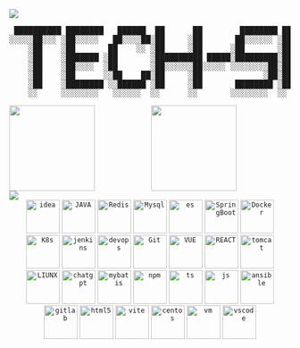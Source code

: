 <img src="https://i.imgur.com/waxVImv.png" />


<div align="center">

<pre>
 ██████████ ████████   ██████  ██      ██        ████████ ██      ██ ██     ██  ████████ ██      ██ ██     ██ ████     ██
░░░░░██░░░ ░██░░░░░   ██░░░░██░██     ░██       ██░░░░░░ ░██     ░██░██    ░██ ██░░░░░░ ░██     ░██░██    ░██░██░██   ░██
    ░██    ░██       ██    ░░ ░██     ░██      ░██       ░██     ░██░██    ░██░██       ░██     ░██░██    ░██░██░░██  ░██
    ░██    ░███████ ░██       ░██████████ █████░█████████░██████████░██    ░██░█████████░██████████░██    ░██░██ ░░██ ░██
    ░██    ░██░░░░  ░██       ░██░░░░░░██░░░░░ ░░░░░░░░██░██░░░░░░██░██    ░██░░░░░░░░██░██░░░░░░██░██    ░██░██  ░░██░██
    ░██    ░██      ░░██    ██░██     ░██             ░██░██     ░██░██    ░██       ░██░██     ░██░██    ░██░██   ░░████
    ░██    ░████████ ░░██████ ░██     ░██       ████████ ░██     ░██░░███████  ████████ ░██     ░██░░███████ ░██    ░░███
    ░░     ░░░░░░░░   ░░░░░░  ░░      ░░       ░░░░░░░░  ░░      ░░  ░░░░░░░  ░░░░░░░░  ░░      ░░  ░░░░░░░  ░░      ░░░ 
</pre>

<img height="153" src="https://github-readme-activity-graph.vercel.app/graph?username=GEKSS5289&theme=github-compact" align="left" />

<img height="153" src="https://github-readme-streak-stats.herokuapp.com/?user=GEKSS5289"/>


</div>
<img src="https://i.imgur.com/waxVImv.png" />
<div align="center">
    <code><img
      height="60"
      src="https://github.com/GEKSS5289/GEKSS5289/assets/38618059/432ee06b-ea5c-4e3f-92ae-7121233fff73"
      alt="idea"
      title="idea"
  /></code>
    <code><img
      height="60"
      src="https://github.com/GEKSS5289/GEKSS5289/assets/38618059/55652992-b28b-47c8-ba68-e0b983e3ce2a"
      alt="JAVA"
      title="JAVA"
  /></code>
    <code><img
      height="60"
      src="https://github.com/GEKSS5289/GEKSS5289/assets/38618059/8d394873-8666-4bac-aeca-0ba73d88eef4"
      alt="Redis"
      title="Redis"
  /></code>
    <code><img
      height="60"
      src="https://github.com/GEKSS5289/GEKSS5289/assets/38618059/c124d02c-e723-4096-a2fd-c859b24436ff"
      alt="Mysql"
      title="Mysql"
  /></code>
    <code><img
      height="60"
      src="https://github.com/GEKSS5289/GEKSS5289/assets/38618059/22ab4123-6164-4b65-9a9c-ad96e3c83c58"
      alt="es"
      title="es"
  /></code>
    <code><img
      height="60"
      src="https://github.com/GEKSS5289/GEKSS5289/assets/38618059/c76b0be7-4127-4d84-bd26-6dcdd43318f5"
      alt="SpringBoot"
      title="SpringBoot"
  /></code>
    <code><img
      height="60"
      src="https://github.com/GEKSS5289/GEKSS5289/assets/38618059/b9d4e123-5eb0-42de-803b-ccb89b355678"
      alt="Docker"
      title="Docker"
  /></code>
    <code><img
      height="60"
      src="https://github.com/GEKSS5289/GEKSS5289/assets/38618059/60731e5e-dfc6-47ca-87d9-cdca1bd22756"
      alt="K8s"
      title="k8s"
  /></code>
    <code><img
      height="60"
      src="https://github.com/GEKSS5289/GEKSS5289/assets/38618059/341df2a4-6184-4aa6-9b6c-aef626dcf7aa"
      alt="jenkins"
      title="jenkins"
  /></code>
    <code><img
      height="60"
      src="https://github.com/GEKSS5289/GEKSS5289/assets/38618059/23746ba5-68fc-4836-a98d-7991b22e20cd"
      alt="devops"
      title="devops"
  /></code>
    <code><img
      height="60"
      src="https://github.com/GEKSS5289/GEKSS5289/assets/38618059/3783ec59-2abf-4a74-bee1-e00e3df6a216"
      alt="Git"
      title="Git"
  /></code>
    <code><img
      height="60"
      src="https://github.com/GEKSS5289/GEKSS5289/assets/38618059/2d7cf445-9c62-4d11-af35-6ad246c2f66f"
      alt="VUE"
      title="VUE"
  /></code>
    <code><img
      height="60"
      src="https://github.com/GEKSS5289/GEKSS5289/assets/38618059/b53368c2-936b-4b98-9683-9c95dc2f77cc"
      alt="REACT"
      title="REACT"
  /></code>
    <code><img
      height="60"
      src="https://github.com/GEKSS5289/GEKSS5289/assets/38618059/146d92a5-ea83-4f99-9a1c-d7d74dba03b4"
      alt="tomcat"
      title="tomcat"
  /></code>
    <code><img
      height="60"
      src="https://github.com/GEKSS5289/GEKSS5289/assets/38618059/8342fc2e-18d6-44b2-afa0-fbc6c2ef72ca"
      alt="LIUNX"
      title="Liunx"
  /></code>
    <code><img
      height="60"
      src="https://github.com/GEKSS5289/GEKSS5289/assets/38618059/aaa1ccad-1c97-4df3-9487-40fdf6d9168e"
      alt="chatgpt"
      title="chatgpt"
  /></code>
    <code><img
      height="60"
      src="https://github.com/GEKSS5289/GEKSS5289/assets/38618059/d8e971cc-f4f6-49db-bb72-6f338efbaf60"
      alt="mybatis"
      title="mybatis"
  /></code>
    <code><img
      height="60"
      src="https://github.com/GEKSS5289/GEKSS5289/assets/38618059/3bbbd7d4-f109-4fd7-ace3-b245de0ee746"
      alt="npm"
      title="npm"
  /></code>
    <code><img
      height="60"
      src="https://github.com/GEKSS5289/GEKSS5289/assets/38618059/5010468d-71b9-4246-aed9-a7b1e91384fe"
      alt="ts"
      title="ts"
  /></code>
    <code><img
      height="60"
      src="https://github.com/GEKSS5289/GEKSS5289/assets/38618059/7e94d048-dee3-4df8-9da2-bc3861b05333"
      alt="js"
      title="js"
  /></code>
    <code><img
      height="60"
      src="https://github.com/GEKSS5289/GEKSS5289/assets/38618059/271e63f6-ac9f-49cb-a4c6-e2bc663f3337"
      alt="ansible"
      title="ansible"
  /></code>
    <code><img
      height="60"
      src="https://github.com/GEKSS5289/GEKSS5289/assets/38618059/e2b3d1c9-c692-429d-a300-4c4903f3f739"
      alt="gitlab"
      title="gitlab"
  /></code>
    <code><img
      height="60"
      src="https://github.com/GEKSS5289/GEKSS5289/assets/38618059/18ae3fd3-0e12-451d-81c5-d6b6589f35aa"
      alt="html5"
      title="html5"
  /></code>
    <code><img
      height="60"
      src="https://github.com/GEKSS5289/GEKSS5289/assets/38618059/6a159d9b-20e6-41b5-bcd0-7a9d54bd9ce9"
      alt="vite"
      title="vite"
  /></code>
    <code><img
      height="60"
      src="https://github.com/GEKSS5289/GEKSS5289/assets/38618059/45917c23-2684-491d-9e50-1f075afd6850"
      alt="centos"
      title="centos"
  /></code>
    <code><img
      height="60"
      src="https://github.com/GEKSS5289/GEKSS5289/assets/38618059/e4a398bd-254d-4ff4-8481-5441d0e0d36d"
      alt="vm"
      title="vm"
    /></code>
    <code><img
      height="60"
      src="https://github.com/GEKSS5289/GEKSS5289/assets/38618059/2ae13bdc-3fe1-44c0-8581-9a8361aba781"
      alt="vscode"
      title="vscode"
    /></code>
</div>
